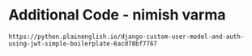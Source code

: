 # Additional Code - nimish varma

    https://python.plainenglish.io/django-custom-user-model-and-auth-using-jwt-simple-boilerplate-6acd78bf7767